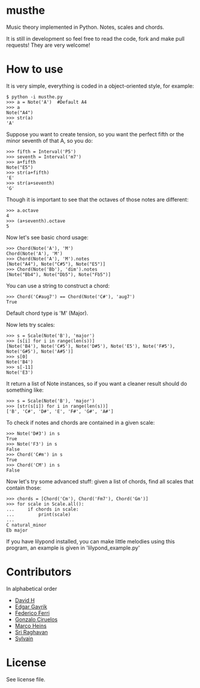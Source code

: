 musthe
======

Music theory implemented in Python. Notes, scales and chords.

It is still in development so feel free to read the code, fork and make pull requests! They are very welcome!


How to use
==========

It is very simple, everything is coded in a object-oriented style, for example:

    $ python -i musthe.py
    >>> a = Note('A')  #Default A4
    >>> a
    Note("A4")
    >>> str(a)
    'A'



Suppose you want to create tension, so you want the perfect fifth or the minor seventh of that A, so you do:

    >>> fifth = Interval('P5')
    >>> seventh = Interval('m7')
    >>> a+fifth
    Note("E5")
    >>> str(a+fifth)
    'E'
    >>> str(a+seventh)
    'G'

Though it is important to see that the octaves of those notes are different:

    >>> a.octave
    4
    >>> (a+seventh).octave
    5

Now let's see basic chord usage:

	>>> Chord(Note('A'), 'M')
	Chord(Note('A'), 'M')
	>>> Chord(Note('A'), 'M').notes
	[Note("A4"), Note("C#5"), Note("E5")]
	>>> Chord(Note('Bb'), 'dim').notes
	[Note("Bb4"), Note("Db5"), Note("Fb5")]

You can use a string to construct a chord:

    >>> Chord('C#aug7') == Chord(Note('C#'), 'aug7')
    True

Default chord type is 'M' (Major).

Now lets try scales:

    >>> s = Scale(Note('B'), 'major')
    >>> [s[i] for i in range(len(s))]
    [Note('B4'), Note('C#5'), Note('D#5'), Note('E5'), Note('F#5'), Note('G#5'), Note('A#5')]
    >>> s[0]
    Note('B4')
    >>> s[-11]
    Note('E3')

It return a list of Note instances, so if you want a cleaner result should do something like:

    >>> s = Scale(Note('B'), 'major')
    >>> [str(s[i]) for i in range(len(s))]
    ['B', 'C#', 'D#', 'E', 'F#', 'G#', 'A#']
    
To check if notes and chords are contained in a given scale:

    >>> Note('D#3') in s
    True
    >>> Note('F3') in s
    False
    >>> Chord('C#m') in s
    True
    >>> Chord('CM') in s
    False

Now let's try some advanced stuff: given a list of chords, find all scales that contain those:

    >>> chords = [Chord('Cm'), Chord('Fm7'), Chord('Gm')]
    >>> for scale in Scale.all():
    ...     if chords in scale:
    ...         print(scale)
    ...
    C natural_minor
    Eb major


If you have lilypond installed, you can make little melodies using this program, an example is given in 'lilypond_example.py'


Contributors
============

In alphabetical order

* [David H](https://github.com/bobthenameless)
* [Edgar Gavrik](https://github.com/edgarasg)
* [Federico Ferri](https://github.com/fferri)
* [Gonzalo Ciruelos](https://github.com/gciruelos)
* [Marco Heins](https://github.com/barrio)
* [Sri Raghavan](https://github.com/srir)
* [Sylvain](https://github.com/SylvainDe)


License
=======

See license file.

